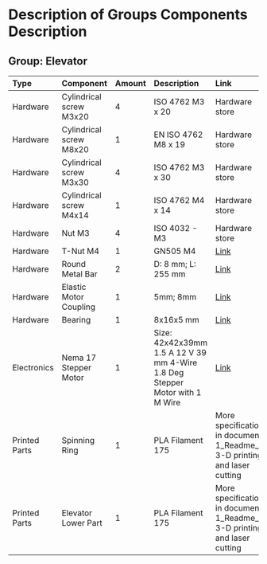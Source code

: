 # Description of Groups Components Description

## Group: Elevator

|Type |Component |Amount|Description|Link|
|:---|:---|:---|:---|:---|
|Hardware|Cylindrical screw M3x20|4|ISO 4762 M3 x 20|Hardware store|
|Hardware|Cylindrical screw  M8x20|1|EN ISO 4762 M8 x 19|Hardware store|
|Hardware|Cylindrical screw M3x30|4|ISO 4762 M3 x 30|Hardware store|
|Hardware|Cylindrical screw M4x14|1|ISO 4762 M4 x 14|Hardware store|
|Hardware|Nut M3|4|ISO 4032 - M3|Hardware store|
|Hardware|T-Nut M4|1|GN505 M4|[Link](https://www.tme.eu/at/details/gn505-10-m4-mb/profil-zubehor/elesa-ganter/gn-505-10-m4-mb/)|
|Hardware|Round Metal Bar|2|D: 8 mm; L: 255 mm|[Link](https://www.azurefilm.com/en/guides-8mm)|
|Hardware|Elastic Motor Coupling|1|5mm; 8mm|[Link](https://www.amazon.com/Fielect-Coupling-Flexible-Connector-Aluminum/dp/B08H5L9TD4/ref=sr_1_12?dchild=1&keywords=Elastic+Motor+Coupling&qid=1635627463&sr=8-12)|
|Hardware|Bearing|1|8x16x5 mm|[Link](https://www.azurefilm.com/en/bearing.2)|
|Electronics|Nema 17 Stepper Motor|1|Size: 42x42x39mm 1.5 A 12 V 39 mm 4-Wire 1.8 Deg Stepper Motor with 1 M Wire|[Link](https://www.azurefilm.com/en/ma-17-stepper-motor.2)|
|Printed Parts|Spinning Ring|1|PLA Filament 175|More specifications in document 1_Readme_ 3-D printing and laser cutting|
|Printed Parts|Elevator Lower Part|1|PLA Filament 175|More specifications in document 1_Readme_ 3-D printing and laser cutting|
